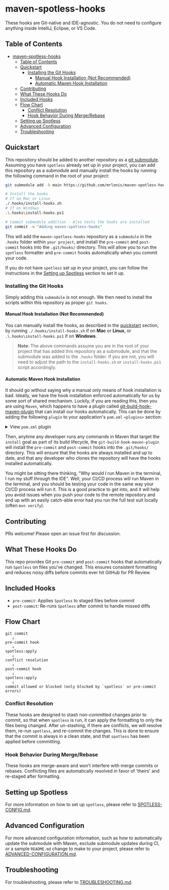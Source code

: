 # maven-spotless-hooks

These hooks are Git-native and IDE-agnostic. You do not need to configure anything inside IntelliJ, Eclipse, or VS Code.

## Table of Contents

- [maven-spotless-hooks](#maven-spotless-hooks)
  - [Table of Contents](#table-of-contents)
  - [Quickstart](#quickstart)
    - [Installing the Git Hooks](#installing-the-git-hooks)
      - [Manual Hook Installation (Not Recommended)](#manual-hook-installation-not-recommended)
      - [Automatic Maven Hook Installation](#automatic-maven-hook-installation)
  - [Contributing](#contributing)
  - [What These Hooks Do](#what-these-hooks-do)
  - [Included Hooks](#included-hooks)
  - [Flow Chart](#flow-chart)
    - [Conflict Resolution](#conflict-resolution)
    - [Hook Behavior During Merge/Rebase](#hook-behavior-during-mergerebase)
  - [Setting up Spotless](#setting-up-spotless)
  - [Advanced Configuration](#advanced-configuration)
  - [Troubleshooting](#troubleshooting)

## Quickstart

This repository should be added to another repository as a [git submodule](https://git-scm.com/book/en/v2/Git-Tools-Submodules). Assuming you have `spotless` already set up in your project, you can add this repository as a submodule and manually install the hooks by running the following command in the root of your project:

```sh
git submodule add -b main https://github.com/mrlonis/maven-spotless-hooks.git .hooks/

# Install the hooks
# If on Mac or Linux
./.hooks/install-hooks.sh
# If on Windows
.\.hooks\install-hooks.ps1

# Commit submodule addition - Also tests the hooks are installed
git commit -m "Adding maven-spotless-hooks"
```

This will add the `maven-spotless-hooks` repository as a `submodule` in the `.hooks` folder within `your project`, and install the `pre-commit` and `post-commit` hooks into the `.git/hooks/` directory. This will allow you to run the `spotless` formatter and `pre-commit` hooks automatically when you commit your code.

If you do not have `spotless` set up in your project, you can follow the instructions in the [Setting up Spotless](#setting-up-spotless) section to set it up.

### Installing the Git Hooks

Simply adding this `submodule` is not enough. We then need to install the scripts within this repository as proper `git hooks`.

#### Manual Hook Installation (Not Recommended)

You can manually install the hooks, as described in the [quickstart](#quickstart) section, by running `./.hooks/install-hooks.sh` if on **Mac** or **Linux**, or `.\.hooks\install-hooks.ps1` if on **Windows**.

> **Note**: The above commands assume you are in the root of your project that has added this repository as a submodule, and that the submodule was added to the `.hooks` folder. If you are not, you will need to adjust the path to the `install-hooks.sh` or `install-hooks.ps1` script accordingly.

#### Automatic Maven Hook Installation

It should go without saying why a manual only means of hook installation is bad. Ideally, we have the hook installation enforced automatically for us by some sort of shared mechanism. Luckily, if you are reading this, then you are using `Maven`, which happens to have a plugin called [git-build-hook-maven-plugin](https://github.com/rudikershaw/git-build-hook) that can install our hooks automatically. This can be done by adding the following `plugin` to your application's `pom.xml` `<plugins>` section:

<!-- markdownlint-disable-next-line MD033 -->
<details><summary>View <code>pom.xml</code> plugin</summary>

```xml
<plugin>
  <groupId>com.rudikershaw.gitbuildhook</groupId>
  <artifactId>git-build-hook-maven-plugin</artifactId>
  <version>${git-build-hook-maven-plugin.version}</version>
  <configuration>
    <installHooks>
      <pre-commit>.hooks/pre-commit</pre-commit>
      <post-commit>.hooks/post-commit</post-commit>
    </installHooks>
  </configuration>
  <executions>
    <execution>
      <goals>
        <goal>install</goal>
      </goals>
    </execution>
  </executions>
</plugin>
```

</details>

Then, anytime any developer runs any commands in Maven that target the `install` goal as part of its build lifecycle, the `git-build-hook-maven-plugin` will install the `pre-commit` and `post-commit` hooks into the `.git/hooks/` directory. This will ensure that the hooks are always installed and up to date, and that any developer who clones the repository will have the hooks installed automatically.

You might be sitting there thinking, "Why would I run Maven in the terminal, I run my stuff through the IDE". Well, your CI/CD process will run Maven in the terminal, and you should be testing your code in the same way your CI/CD process will run it. This is a good practice to get into, and it will help you avoid issues when you push your code to the remote repository and end up with an easily catch-able error had you run the full test suit locally (often `mvn verify`).

## Contributing

PRs welcome! Please open an issue first for discussion.

## What These Hooks Do

This repo provides Git `pre-commit` and `post-commit` hooks that automatically run `Spotless` on files you've changed. This ensures consistent formatting and reduces noisy diffs before commits ever hit GitHub for PR Review.

## Included Hooks

- `pre-commit`: Applies `Spotless` to staged files before commit
- `post-commit`: Re-runs `Spotless` after commit to handle missed diffs

## Flow Chart

```pqsql
git commit
   ↓
pre-commit hook
   ↓
spotless:apply
   ↓
conflict resolution
   ↓
post-commit hook
   ↓
spotless:apply
   ↓
commit allowed or blocked (only blocked by `spotless` or pre-commit errors)
```

### Conflict Resolution

These hooks are designed to stash non-committed changes prior to commit, so that when `spotless` is run, it can apply the formatting to only the files being changed. After un-stashing, if there are conflicts, we will resolve them, re-run `spotless`, and re-commit the changes. This is done to ensure that the commit is always in a clean state, and that `spotless` has been applied before committing.

### Hook Behavior During Merge/Rebase

These hooks are merge-aware and won’t interfere with merge commits or rebases. Conflicting files are automatically resolved in favor of 'theirs' and re-staged after formatting.

## Setting up Spotless

For more information on how to set up `spotless`, please refer to [SPOTLESS-CONFIG.md](./docs/SPOTLESS-CONFIG.md).

## Advanced Configuration

For more advanced configuration information, such as how to automatically update the submodule with Maven, exclude submodule updates during CI, or a sample `README.md` change to make to your project, please refer to [ADVANCED-CONFIGURATION.md](./docs/ADVANCED-CONFIGURATION.md).

## Troubleshooting

For troubleshooting, please refer to [TROUBLESHOOTING.md](./docs/TROUBLESHOOTING.md).
